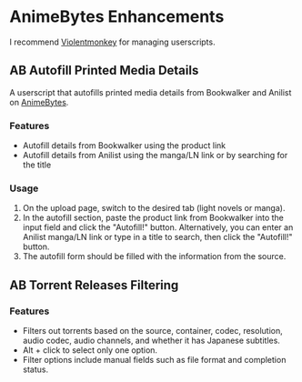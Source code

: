 # AnimeBytes Enhancements

I recommend [Violentmonkey](https://violentmonkey.github.io/) for managing userscripts.

## AB Autofill Printed Media Details

A userscript that autofills printed media details from Bookwalker and Anilist on [AnimeBytes](https://animebytes.tv/).

### Features
- Autofill details from Bookwalker using the product link
- Autofill details from Anilist using the manga/LN link or by searching for the title

### Usage
1. On the upload page, switch to the desired tab (light novels or manga).
2. In the autofill section, paste the product link from Bookwalker into the input field and click the "Autofill!" button. 
Alternatively, you can enter an Anilist manga/LN link or type in a title to search, then click the "Autofill!" button.
3. The autofill form should be filled with the information from the source.

## AB Torrent Releases Filtering

### Features
 - Filters out torrents based on the source, container, codec, resolution, audio codec, audio channels, and whether it has Japanese subtitles.
 - Alt + click to select only one option.
 - Filter options include manual fields such as file format and completion status.
